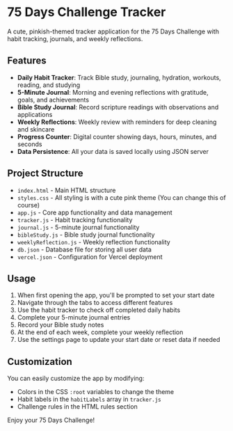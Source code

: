 # 75 Days Challenge Tracker

A cute, pinkish-themed tracker application for the 75 Days Challenge with habit tracking, journals, and weekly reflections.

## Features

- **Daily Habit Tracker**: Track Bible study, journaling, hydration, workouts, reading, and studying
- **5-Minute Journal**: Morning and evening reflections with gratitude, goals, and achievements
- **Bible Study Journal**: Record scripture readings with observations and applications
- **Weekly Reflections**: Weekly review with reminders for deep cleaning and skincare
- **Progress Counter**: Digital counter showing days, hours, minutes, and seconds
- **Data Persistence**: All your data is saved locally using JSON server

## Project Structure

- `index.html` - Main HTML structure
- `styles.css` - All styling is with a cute pink theme (You can change this of course)
- `app.js` - Core app functionality and data management
- `tracker.js` - Habit tracking functionality
- `journal.js` - 5-minute journal functionality
- `bibleStudy.js` - Bible study journal functionality
- `weeklyReflection.js` - Weekly reflection functionality
- `db.json` - Database file for storing all user data
- `vercel.json` - Configuration for Vercel deployment

## Usage

1. When first opening the app, you'll be prompted to set your start date
2. Navigate through the tabs to access different features
3. Use the habit tracker to check off completed daily habits
4. Complete your 5-minute journal entries
5. Record your Bible study notes
6. At the end of each week, complete your weekly reflection
7. Use the settings page to update your start date or reset data if needed

## Customization

You can easily customize the app by modifying:
- Colors in the CSS `:root` variables to change the theme
- Habit labels in the `habitLabels` array in `tracker.js`
- Challenge rules in the HTML rules section

Enjoy your 75 Days Challenge!
